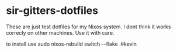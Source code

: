 # sir-gitters-dotfiles
These are just test dotfiles for my Nixos system. I dont think it works correcly on other machines. Use it with care.

to install use sudo nixos-rebuild switch --flake .#kevin


